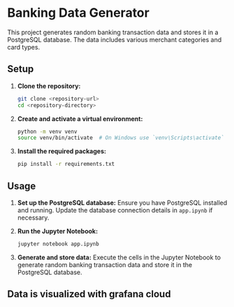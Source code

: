 # Banking Data Generator

This project generates random banking transaction data and stores it in a PostgreSQL database. The data includes various merchant categories and card types.

## Setup

1. **Clone the repository:**
    ```sh
    git clone <repository-url>
    cd <repository-directory>
    ```

2. **Create and activate a virtual environment:**
    ```sh
    python -m venv venv
    source venv/bin/activate  # On Windows use `venv\Scripts\activate`
    ```

3. **Install the required packages:**
    ```sh
    pip install -r requirements.txt
    ```

## Usage

1. **Set up the PostgreSQL database:**
    Ensure you have PostgreSQL installed and running. Update the database connection details in `app.ipynb` if necessary.

2. **Run the Jupyter Notebook:**
    ```sh
    jupyter notebook app.ipynb
    ```

3. **Generate and store data:**
    Execute the cells in the Jupyter Notebook to generate random banking transaction data and store it in the PostgreSQL database.

## Data is visualized with grafana cloud


